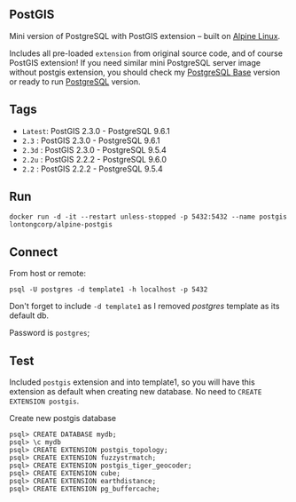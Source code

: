PostGIS
-------

Mini version of PostgreSQL with PostGIS extension  – built on [Alpine Linux](https://alpinelinux.org/).

Includes all pre-loaded `extension` from original source code, and of course PostGIS extension!
If you need similar mini PostgreSQL server image without postgis extension, you should check my [PostgreSQL Base](https://hub.docker.com/r/lontongcorp/alpine-postgres) version
or ready to run [PostgreSQL](https://hub.docker.com/r/lontongcorp/alpine-postgresql) version.


Tags
----

* `Latest`: PostGIS 2.3.0 - PostgreSQL 9.6.1
* `2.3`   : PostGIS 2.3.0 - PostgreSQL 9.6.1
* `2.3d`  : PostGIS 2.3.0 - PostgreSQL 9.5.4
* `2.2u`  : PostGIS 2.2.2 - PostgreSQL 9.6.0
* `2.2`   : PostGIS 2.2.2 - PostgreSQL 9.5.4


Run
---

    docker run -d -it --restart unless-stopped -p 5432:5432 --name postgis lontongcorp/alpine-postgis


Connect
-------

From host or remote:

    psql -U postgres -d template1 -h localhost -p 5432

Don't forget to include `-d template1` as I removed *postgres* template as its default db.

Password is `postgres`;


Test
----

Included `postgis` extension and into template1, so you will have this extension as default when creating new database. No need to `CREATE EXTENSION postgis`.

Create new postgis database

    psql> CREATE DATABASE mydb;
    psql> \c mydb
    psql> CREATE EXTENSION postgis_topology;
    psql> CREATE EXTENSION fuzzystrmatch;
    psql> CREATE EXTENSION postgis_tiger_geocoder;
    psql> CREATE EXTENSION cube;
    psql> CREATE EXTENSION earthdistance;
    psql> CREATE EXTENSION pg_buffercache;
